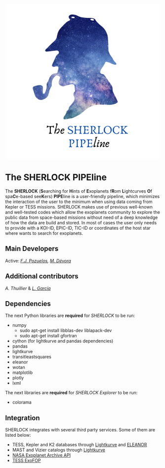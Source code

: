 <p align="center">
  <img width="500" src="logo/sherlock2.png">
</p>

# The SHERLOCK PIPEline

The <b>SHERLOCK</b> (<b>S</b>earching for <b>H</b>ints of <b>E</b>xoplanets f<b>R</b>om <b>L</b>ightcurves 
<b>O</b>f spa<b>C</b>e-based see<b>K</b>ers) <b>PIPE</b>line is a user-friendly pipeline, which
minimizes the interaction of the user to the minimum when using data coming from Kepler or TESS missions. SHERLOCK makes use of previous well-known and well-tested codes which allow the exoplanets community to explore the public data from space-based missions without need of a deep knowledge of how the data are build and stored. 
In most of cases the user only needs to provide with a KOI-ID, EPIC-ID, TIC-ID or coordinates of the host star where wants to search for exoplanets.


## Main Developers
Active: <i>[F.J. Pozuelos](https://github.com/franpoz), 
[M. Dévora](https://github.com/martindevora)</i> 

## Additional contributors 
<i>A. Thuillier</i> & <i>[L. García](https://github.com/LionelGarcia)</i>

## Dependencies
The next Python libraries are <b>required</b> for <i>SHERLOCK</i> to be run:
* numpy
    * sudo apt-get install libblas-dev  liblapack-dev
    * sudo apt-get install gfortran
* cython (for lightkurve and pandas dependencies)
* pandas
* lightkurve
* transitleastsquares
* eleanor
* wotan
* matplotlib
* plotly
* lxml

The next libraries are <b>required</b> for <i>SHERLOCK Explorer</i> to be run:
* colorama

## Integration
SHERLOCK integrates with several third party services. Some of them are listed below:
* TESS, Kepler and K2 databases through [Lightkurve](https://github.com/KeplerGO/lightkurve) and 
[ELEANOR](https://adina.feinste.in/eleanor/)
* MAST and Vizier catalogs through [Lightkurve](https://github.com/KeplerGO/lightkurve)
* [NASA Exoplanet Archive API](https://exoplanetarchive.ipac.caltech.edu/docs/program_interfaces.html)
* [TESS ExoFOP](https://exofop.ipac.caltech.edu/tess/view_toi.php)
